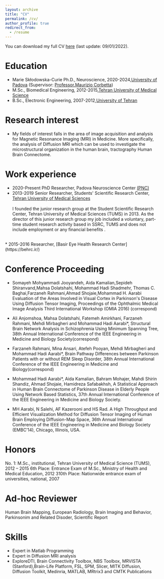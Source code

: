 ```yaml
---
layout: archive
title: "CV"
permalink: /cv/
author_profile: true
redirect_from:
  - /resume
---
```


You can download my full CV [here](https://github.com/mohammadhadiaarabi/mohammadhadiaarabi.github.io/blob/master/files/cv.pdf)
(last update: 09/01/2022).

Education
======
* Marie Skłodowska-Curie Ph.D., Neuroscience, 2020-2024,[University of Padova](https://www.unipd.it/en/)
(Supervisor: [Professor.Maurizio Corbetta](https://pnc.unipd.it/corbetta-maurizio/))
* M.Sc., Biomedical Engineering, 2012-2015,[Tehran University of Medical Science](https://en.tums.ac.ir/en)
* B.Sc., Electronic Engineering, 2007-2012,[University of Tehran](https://ut.ac.ir/en)

Research interest
======
* My fields of interest falls in the area of image acquisition and analysis for Magnetic Resonance Imaging (MRI) in Medicine.
More specifically, the analysis of Diffusion MRI which can be used to investigate the microstructural organization in the human brain, tractography Human Brain Connectome.

Work experience
======
* 2020-Present PhD Researcher, Padova Neuroscience Center [(PNC)](https://pnc.unipd.it/)
* 2013-2019 Senior Researcher, Students' Scientific Research Center, [Tehran University of Medical Sciences](https://en.tums.ac.ir/en) <br /><br />
I founded the junior research group at the Student Scientific Research Center, Tehran University of Medical Sciences (TUMS) in 2013. As the director of this junior research group my job included a voluntary, part-time student research activity based in SSRC, TUMS and does not include employment or any financial benefits . <br />
<br />
* 2015-2016 Researcher, [Basir Eye Health Research Center](https://behrc.ir/)

Conference Proceeding
======
* Somayeh Mohyammadi Jooyandeh, Aida Kamalian,Sepideh Shiranvand,Mahsa Dolatshahi, Mohammad Hadi Shadmehr, Thomas C. Baghai,Farzaneh Rahmani,Ahmad Shojaie,Mohammad H. Aarabi Evaluation of the Areas Involved in Visual Cortex in Parkinson's Disease Using Diffusion Tensor Imaging, Proceedings of the Ophthalmic Medical Image Analysis Third International Workshop (OMIA 2016) (correspond)

* Ali Anjomshoa, Mahsa Dolatshahi, Fatemeh Amirkhani, Farzaneh Rahmani, Mehdi Mirbagheri and Mohammad Hadi Aarabi*, Structural Brain Network Analysis in Schizophrenia Using Minimum Spanning Tree, 38th Annual International Conference of the IEEE Engineering in Medicine and Biology Society(correspond)

* Farzaneh Rahmani, Mina Ansari, Atefeh Pooyan, Mehdi Mirbagheri and Mohammad Hadi Aarabi*, Brain Pathway Differences between Parkinson Patients with or without REM Sleep Disorder, 38th Annual International Conference of the IEEE Engineering in Medicine and Biology(correspond)

* Mohammad Hadi Aarabi*, Aida Kamalian, Bahram Mohajer, Mahdi Shirin Shandiz, Ahmad Shojaie, Hamidreza Safabakhsh, A Statistical Approach in Human Brain Connectome of Parkinson Disease in Elderly People Using Network Based Statistics, 37th Annual International Conference of the IEEE Engineering in Medicine and Biology Society.

* MH Aarabi, N Salehi, AF Kazerooni and HS Rad. A High Throughput and Efficient Visualization Method for Diffusion Tensor Imaging of Human Brain Employing Diffusion-Map Space, 36th Annual International Conference of the IEEE Engineering in Medicine and Biology Society (EMBC’14), Chicago, Illinois, USA.

Honors
======

No. 1: M.Sc., institutional, Tehran University of Medical Science (TUMS), 2012 – 2015 6th Place: Entrance Exam of M.Sc., Ministry of Health and Medical Education, 2012 310th Place: Nationwide entrance exam of universities, national, 2007

Ad-hoc Reviewer
======

Human Brain Mapping, European Radiology, Brain Imaging and Behavior, Parkinsonim and Related Disoder, Scientific Report

Skills
======
* Expert in Matlab Programming
* Expert in Diffusion MRI analysis
* ExploreDTI, Brain Connectivity Toolbox, NBS Toolbox, MRVISTA (Stanford),Brain-Life Platform, FSL, SPM, Slicer, MITK Diffusion, Diffusion Toolkit, Medinria, MATLAB, MRtrix3 and CMTK 
Publications
